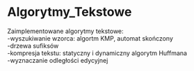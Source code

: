 # Algorytmy_Tekstowe
Zaimplementowane algorytmy tekstowe:  
-wyszukiwanie wzorca: algortm KMP, automat skończony  
-drzewa sufiksów  
-kompresja tekstu: statyczny i dynamiczny algorytm Huffmana  
-wyznaczanie odległości edycyjnej  
